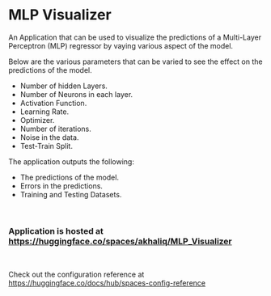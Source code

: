 # MLP Visualizer

An Application that can be used to visualize the predictions of a Multi-Layer Perceptron (MLP) regressor by vaying various aspect of the model.

Below are the various parameters that can be varied to see the effect on the predictions of the model.

* Number of hidden Layers.
* Number of Neurons in each layer.
* Activation Function.
* Learning Rate.
* Optimizer.
* Number of iterations.
* Noise in the data.
* Test-Train Split.

The application outputs the following:
* The predictions of the model.
* Errors in the predictions.
* Training and Testing Datasets.

<br>

### Application is hosted at https://huggingface.co/spaces/akhaliq/MLP_Visualizer

<br>

Check out the configuration reference at https://huggingface.co/docs/hub/spaces-config-reference